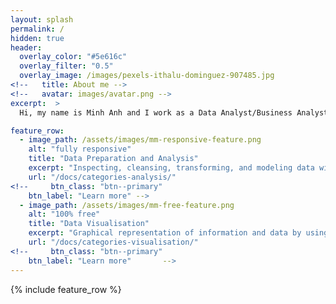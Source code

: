 ```yaml
---
layout: splash
permalink: /
hidden: true
header:
  overlay_color: "#5e616c" 
  overlay_filter: "0.5"
  overlay_image: /images/pexels-ithalu-dominguez-907485.jpg
<!--   title: About me -->
<!--   avatar: images/avatar.png -->
excerpt:  >
  Hi, my name is Minh Anh and I work as a Data Analyst/Business Analyst. <br> I am a fast-learner with core values including intellectual ability (critical thinking, problem solving) and great enthusiasm for exploring and developing in Data Analysis field.<br />

feature_row:
  - image_path: /assets/images/mm-responsive-feature.png
    alt: "fully responsive"
    title: "Data Preparation and Analysis"
    excerpt: "Inspecting, cleansing, transforming, and modeling data with the goal of discovering useful information, informing conclusions, and supporting decision-making. Tools being used are Excel, SQL and Python."
    url: "/docs/categories-analysis/"
<!--     btn_class: "btn--primary"
    btn_label: "Learn more" -->
  - image_path: /assets/images/mm-free-feature.png
    alt: "100% free"
    title: "Data Visualisation"
    excerpt: "Graphical representation of information and data by using Power BI to provide an accessible way to see and understand trends, outliers, and patterns in data."
    url: "/docs/categories-visualisation/"
<!--     btn_class: "btn--primary"
    btn_label: "Learn more"       -->
---
```


{% include feature_row %}
